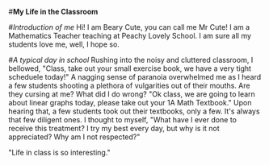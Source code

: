 #**My Life in the Classroom** 

#_Introduction of me_
Hi! I am Beary Cute, you can call me Mr Cute! I am a Mathematics Teacher teaching at Peachy Lovely School. I am sure all my students love me, well, I hope so.

#_A typical day in school_ 
Rushing into the noisy and cluttered classroom, I bellowed, "Class, take out your small exercise book, we have a very tight scheduele today!" 
A nagging sense of paranoia overwhelmed me as I heard a few students shooting a plethora of vulgarities out of their mouths. 
Are they cursing at me? What did I do wrong? 
"Ok class, we are going to learn about linear graphs today, please take out your 1A Math Textbook." 
Upon hearing that, a few students took out their textbooks, only a few. It's always that few diligent ones.
I thought to myself, "What have I ever done to receive this treatment? I try my best every day, but why is it not appreciated? Why am I not respected?"

"Life in class is so interesting."
